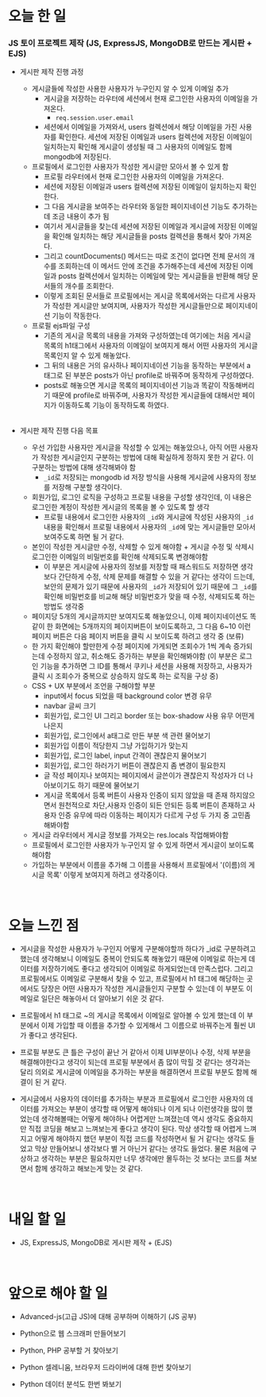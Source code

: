 # 오늘 한 일

### JS 토이 프로젝트 제작 (JS, ExpressJS, MongoDB로 만드는 게시판 + EJS)

- 게시판 제작 진행 과정

  - 게시글들에 작성한 사용한 사용자가 누구인지 알 수 있게 이메일 추가
    - 게시글을 저장하는 라우터에 세션에서 현재 로그인한 사용자의 이메일을 가져온다.
      - `req.session.user.email`
    - 세션에서 이메일을 가져와서, users 컬렉션에서 해당 이메일을 가진 사용자를 확인한다. 세션에 저장된 이메일과 users 컬렉션에 저장된 이메일이 일치하는지 확인해 게시글이 생성될 때 그 사용자의 이메일도 함께 mongodb에 저장된다.
  - 프로필에서 로그인한 사용자가 작성한 게시글만 모아서 볼 수 있게 함
    - 프로필 라우터에서 현재 로그인한 사용자의 이메일을 가져온다.
    - 세션에 저장된 이메일과 users 컬렉션에 저장된 이메일이 일치하는지 확인한다.
    - 그 다음 게시글을 보여주는 라우터와 동일한 페이지네이션 기능도 추가하는데 조금 내용이 추가 됨
    - 여기서 게시글들을 찾는데 세션에 저장된 이메일과 게시글에 저장된 이메일을 확인해 일치하는 해당 게시글들을 posts 컬렉션을 통해서 찾아 가져온다.
    - 그리고 countDocuments() 메서드는 따로 조건이 없다면 전체 문서의 개수를 조회하는데 이 메서드 안에 조건을 추가해주는데 세션에 저장된 이메일과 posts 컬렉션에서 일치하는 이메일에 맞는 게시글들을 반환해 해당 문서들의 개수를 조회한다.
    - 이렇게 조회된 문서들로 프로필에서는 게시글 목록에서와는 다르게 사용자가 작성한 게시글만 보여지며, 사용자가 작성한 게시글들만으로 페이지네이션 기능이 작동한다.
  - 프로필 ejs파일 구성
    - 기존의 게시글 목록의 내용을 가져와 구성하였는데 여기에는 처음 게시글 목록의 h1태그에서 사용자의 이메일이 보여지게 해서 어떤 사용자의 게시글 목록인지 알 수 있게 해놓았다.
    - 그 뒤의 내용은 거의 유사하나 페이지네이션 기능을 동작하는 부분에서 a 태그로 된 부분은 posts가 아닌 profile로 바꿔주며 동작하게 구성하였다.
    - posts로 해놓으면 게시글 목록의 페이지네이션 기능과 똑같이 작동해버리기 때문에 profile로 바꿔주며, 사용자가 작성한 게시글들에 대해서만 페이지가 이동하도록 기능이 동작하도록 하였다.

  <br />

- 게시판 제작 진행 다음 목표

  - 우선 가입한 사용자만 게시글을 작성할 수 있게는 해놓았으나, 아직 어떤 사용자가 작성한 게시글인지 구분하는 방법에 대해 확실하게 정하지 못한 거 같다. 이 구분하는 방법에 대해 생각해봐야 함
    - `_id`로 저장되는 mongodb id 저장 방식을 사용해 게시글에 사용자의 정보를 저장해 구분할 생각이다.
  - 회원가입, 로그인 로직을 구성하고 프로필 내용을 구성할 생각인데, 이 내용은 로그인한 계정이 작성한 게시글의 목록을 볼 수 있도록 할 생각
    - 프로필 내용에서 로그인한 사용자의 `_id`와 게시글에 작성된 사용자의 `_id` 내용을 확인해서 프로필 내용에서 사용자의 `_id`에 맞는 게시글들만 모아서 보여주도록 하면 될 거 같다.
  - 본인이 작성한 게시글만 수정, 삭제할 수 있게 해야함 + 게시글 수정 및 삭제시 로그인한 이메일의 비밀번호를 확인해 삭제되도록 변경해야함
    - 이 부분은 게시글에 사용자의 정보를 저장할 때 패스워드도 저장하면 생각보다 간단하게 수정, 삭제 문제를 해결할 수 있을 거 같다는 생각이 드는데, 보안의 문제가 있기 때문에 사용자의 `_id`가 저장되어 있기 때문에 그 `_id`를 확인해 비밀번호를 비교해 해당 비밀번호가 맞을 때 수정, 삭제되도록 하는 방법도 생각중
  - 페이지당 5개의 게시글까지만 보여지도록 해놓았으니, 이제 페이지네이션도 똑같이 한 화면에는 5개까지의 페이지버튼이 보이도록하고, 그 다음 6~10 이런 페이지 버튼은 다음 페이지 버튼을 클릭 시 보이도록 하려고 생각 중 (보류)
  - 한 가지 확인해야 할만한게 수정 페이지에 가게되면 조회수가 1씩 계속 증가되는데 수정하지 않고, 취소해도 증가하는 부분을 확인해봐야함 (이 부분은 로그인 기능을 추가하면 그 ID를 통해서 쿠키나 세션을 사용해 저장하고, 사용자가 클릭 시 조회수가 중복으로 상승하지 않도록 하는 로직을 구상 중)
  - CSS + UX 부분에서 조언을 구해야할 부분
    - input에서 focus 되었을 때 background color 변경 유무
    - navbar 글씨 크기
    - 회원가입, 로그인 UI 그리고 border 또는 box-shadow 사용 유무 어떤게 나은지
    - 회원가입, 로그인에서 a태그로 만든 부분 색 관련 물어보기
    - 회원가입 이름이 적당한지 그냥 가입하기가 맞는지
    - 회원가입, 로그인 label, input 간격이 괜찮은지 물어보기
    - 회원가입, 로그인 하러가기 버튼이 괜찮은지 좀 변경이 필요한지
    - 글 작성 페이지나 보여지는 페이지에서 글쓴이가 괜찮은지 작성자가 더 나아보이기도 하기 때문에 물어보기
    - 게시글 목록에서 등록 버튼이 사용자 인증이 되지 않았을 때 존재 하지않으면서 원천적으로 차단,사용자 인증이 되든 안되든 등록 버튼이 존재하고 사용자 인증 유무에 따라 이동하는 페이지가 다르게 구성 두 가지 중 고민좀 해봐야함
  - 게시글 라우터에서 게시글 정보를 가져오는 res.locals 작업해봐야함
  - 프로필에서 로그인한 사용자가 누구인지 알 수 있게 하면서 게시글이 보이도록 해야함
  - 가입하는 부분에서 이름을 추가해 그 이름을 사용해서 프로필에서 '(이름)의 게시글 목록' 이렇게 보여지게 하려고 생각중이다.

<br />

# 오늘 느낀 점

- 게시글을 작성한 사용자가 누구인지 어떻게 구분해야할까 하다가 \_id로 구분하려고 했는데 생각해보니 이메일도 중복이 안되도록 해놓았기 때문에 이메일로 하는게 데이터를 저장하기에도 좋다고 생각되어 이메일로 하게되었는데 만족스럽다. 그리고 프로필에서도 이메일로 구분해서 찾을 수 있고, 프로필에서 h1 태그에 해당하는 곳에서도 당장은 어떤 사용자가 작성한 게시글들인지 구분할 수 있는데 이 부분도 이메일로 일단은 해놓아서 더 알아보기 쉬운 것 같다.

- 프로필에서 h1 태그로 ~의 게시글 목록에서 이메일로 알아볼 수 있게 했는데 이 부분에서 이제 가입할 때 이름을 추가할 수 있게해서 그 이름으로 바꿔주는게 훨씬 UI가 좋다고 생각된다.

- 프로필 부분도 큰 틀은 구성이 끝난 거 같아서 이제 UI부분이나 수정, 삭제 부분을 해결해야한다고 생각이 되는데 프로필 부분에서 좀 많이 막힐 것 같다는 생각과는 달리 의외로 게시글에 이메일을 추가하는 부분을 해결하면서 프로필 부분도 함께 해결이 된 거 같다.

- 게시글에서 사용자의 데이터를 추가하는 부분과 프로필에서 로그인한 사용자의 데이터를 가져오는 부분이 생각할 때 어떻게 해야되나 이게 되나 이런생각을 많이 했었는데 생각해볼때는 어떻게 해야하나 어렵게만 느껴졌는데 역시 생각도 중요하지만 직접 코딩을 해보고 느껴보는게 좋다고 생각이 된다. 막상 생각할 때 어렵게 느껴지고 어떻게 해야하지 했던 부분이 직접 코드를 작성하면서 될 거 같다는 생각도 들었고 막상 만들어보니 생각보다 별 거 아닌거 같다는 생각도 들었다. 물론 처음에 구상하고 생각하는 부분은 필요하지만 너무 생각에만 몰두하는 것 보다는 코드를 쳐보면서 함께 생각하고 해보는게 맞는 것 같다.

<br />

# 내일 할 일

- JS, ExpressJS, MongoDB로 게시판 제작 + (EJS)

<br />

# 앞으로 해야 할 일

- Advanced-js(고급 JS)에 대해 공부하며 이해하기 (JS 공부)

- Python으로 웹 스크래퍼 만들어보기

- Python, PHP 공부할 거 찾아보기

- Python 셀레니움, 브라우저 드라이버에 대해 한번 찾아보기

- Python 데이터 분석도 한번 봐보기
